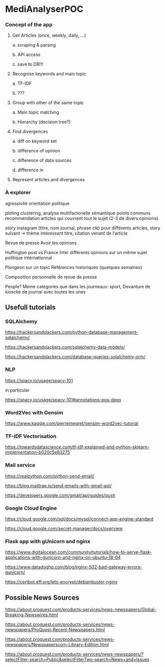 # MediAnalyserPOC

### Concept of the app

1. Get Articles (once, weekly, daily, ...)

    a. scraping & parsing

    b. API access

    c. save to DB!!!

2. Recognise keywords and main topic

    a. TF-IDF

    b. ???

3. Group with other of the same topic

    a. Main topic matching

    b. Hierarchy (decision tree?)

4. Find divergences

    a. diff on keyword set

    b. difference of opinion

    c. difference of data sources

    d. difference in

5. Represent articles and divergences

### À explorer

agressivité
orientation politique

ploting
clustering, analyse multifactorielle sémantique points communs
recommendation articles qui couvrent tout le sujet (2-3 de divers opinions)

story instagram (titre, nom journal, phrase clé) pour différents articles, story suivant -> thème intéressant
titre, citation venant de l'article

Revue de presse
Avoir les opinions

Huffington post vs France Inter
différents opinions sur un même sujet politique intérnationnal

Plongeon sur un topic
Références historiques (quelques semaines)

Composition personnelle de revue de presse

People? Meme catégories que dans les journeaux: sport,
Devanture de kioscke de journal avec toutes les unes

## Usefull tutorials

### SQLAlchemy

https://hackersandslackers.com/python-database-management-sqlalchemy/

https://hackersandslackers.com/sqlalchemy-data-models/

https://hackersandslackers.com/database-queries-sqlalchemy-orm/

### NLP

https://spacy.io/usage/spacy-101

in particular

https://spacy.io/usage/spacy-101#annotations-pos-deps

### Word2Vec with Gensim

https://www.kaggle.com/pierremegret/gensim-word2vec-tutorial

### TF-IDF Vectorisation

https://towardsdatascience.com/tf-idf-explained-and-python-sklearn-implementation-b020c5e83275

### Mail service

https://realpython.com/python-send-email/

https://blog.mailtrap.io/send-emails-with-gmail-api/

https://developers.google.com/gmail/api/guides/push

### Google Cloud Engine

https://cloud.google.com/sql/docs/mysql/connect-app-engine-standard

https://cloud.google.com/secret-manager/docs/overview

### Flask app with gUnicorn and nginx

https://www.digitalocean.com/community/tutorials/how-to-serve-flask-applications-with-gunicorn-and-nginx-on-ubuntu-18-04

https://www.datadoghq.com/blog/nginx-502-bad-gateway-errors-gunicorn/

https://certbot.eff.org/lets-encrypt/debianbuster-nginx

## Possible News Sources

https://about.proquest.com/products-services/news-newspapers/Global-Breaking-Newswires.html

https://about.proquest.com/products-services/news-newspapers/ProQuest-Recent-Newspapers.html

https://about.proquest.com/products-services/news-newspapers/Newspaperscom-Library-Edition.html

https://about.proquest.com/products-services/news-newspapers/?selectFilter-search=Public&selectFilterTwo-search=News+and+Issues
